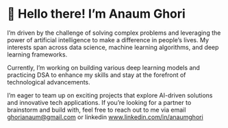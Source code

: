 # **👋 Hello there! I’m Anaum Ghori**
I’m driven by the challenge of solving complex problems and leveraging the power of artificial intelligence to make a difference in people’s lives. My interests span across data science, machine learning algorithms, and deep learning frameworks. 

Currently, I’m working on building various deep learning models and practicing DSA to enhance my skills and stay at the forefront of technological advancements.

I’m eager to team up on exciting projects that explore AI-driven solutions and innovative tech applications. If you’re looking for a partner to brainstorm and build with, feel free to reach out to me via email ghorianaum@gmail.com or linkedin www.linkedin.com/in/anaumghori
